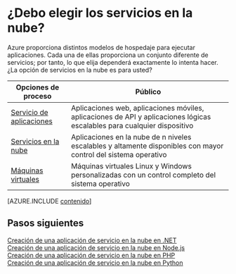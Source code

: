 <properties 
	pageTitle="¿Los servicios en la nube en Azure son la opción de proceso que deseo?" 
	description="Obtenga información sobre cómo Azure hospeda las opciones y cómo funcionan: Servicio de aplicaciones, servicios en la nube y máquinas virtuales" 
	services="cloud-services"
    documentationCenter=""
	authors="Thraka" 
	manager="timlt"/>

<tags 
	ms.service="multiple" 
	ms.workload="multiple" 
	ms.tgt_pltfrm="na" 
	ms.devlang="na" 
	ms.topic="article" 
	ms.date="09/01/2015" 
	ms.author="adegeo"/>

# ¿Debo elegir los servicios en la nube?

Azure proporciona distintos modelos de hospedaje para ejecutar aplicaciones. Cada una de ellas proporciona un conjunto diferente de servicios; por tanto, lo que elija dependerá exactamente lo intenta hacer. ¿La opción de servicios en la nube es para usted?

| Opciones de proceso | Público |
| ------------------ | --------   |
| [Servicio de aplicaciones] | Aplicaciones web, aplicaciones móviles, aplicaciones de API y aplicaciones lógicas escalables para cualquier dispositivo |
| [Servicios en la nube] | Aplicaciones en la nube de n niveles escalables y altamente disponibles con mayor control del sistema operativo |
| [Máquinas virtuales] | Máquinas virtuales Linux y Windows personalizadas con un control completo del sistema operativo |


[AZURE.INCLUDE [contenido](../../includes/cloud-services-choose-me-content.md)]


## Pasos siguientes
[Creación de una aplicación de servicio en la nube en .NET](cloud-services-dotnet-get-started.md)<br/> [Creación de una aplicación de servicio en la nube en Node.js](cloud-services-nodejs-develop-deploy-app.md)<br/> [Creación de una aplicación de servicio en la nube en PHP](../cloud-services-php-create-web-role.md)<br/> [Creación de una aplicación de servicio en la nube en Python](../cloud-services-python-ptvs.md)<br/>

[Servicio de aplicaciones]: app-service-choose-me.md
[Máquinas virtuales]: ../virtual-machines-about.md
[Servicios en la nube]: #tellmecs

<!---HONumber=Oct15_HO3-->